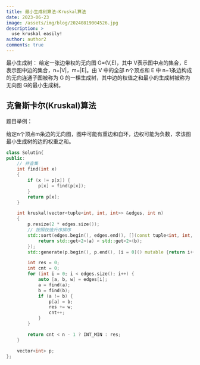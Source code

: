 ```yaml
---
title: 最小生成树算法-Kruskal算法
date: 2023-06-23
image: /assets/img/blog/20240819004526.jpg
description: >
  use kruskal easily!
author: author2
comments: true
---
```



最小生成树： 给定一张边带权的无向图 G=(V,E)，其中 V表示图中点的集合，E 表示图中边的集合，n=|V|，m=|E|。由 V 中的全部 n个顶点和 E 中 n−1条边构成的无向连通子图被称为 G 的一棵生成树，其中边的权值之和最小的生成树被称为无向图 G的最小生成树。


## 克鲁斯卡尔(Kruskal)算法

题目举例：

给定n个顶点m条边的无向图，图中可能有重边和自环，边权可能为负数，求该图最小生成树的边的权重之和。

```c++
class Solutin{
public:
    // 并查集
    int find(int x)
    {
        if (x != p[x]) {
            p[x] = find(p[x]);
        }
        return p[x];
    }

    int kruskal(vector<tuple<int, int, int>> &edges, int n)
    {
        p.resize(2 * edges.size());
        // 按照权值升序排序
        std::sort(edges.begin(), edges.end(), [](const tuple<int, int, int> &a, const tuple<int, int, int> &b){
            return std::get<2>(a) < std::get<2>(b);
        });
        std::generate(p.begin(), p.end(), [i = 0]() mutable {return i++;});

        int res = 0;
        int cnt = 0;
        for (int i = 0; i < edges.size(); i++) {
            auto [a, b, w] = edges[i];
            a = find(a);
            b = find(b);
            if (a != b) {
                p[a] = b;
                res += w;
                cnt++;
            }
        }

        return cnt < n - 1 ? INT_MIN : res;
    }

    vector<int> p;
};
```


